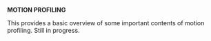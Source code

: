 **MOTION PROFILING**

This provides a basic overview of some important contents of motion profiling. Still in progress. 